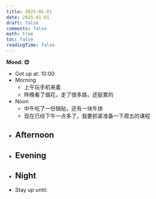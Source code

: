 ```yaml
---
title: 2025-01-01
date: 2025-01-01
draft: false
comments: false
math: true
toc: false
readingTime: false
---
```


**Mood: 😊**

- Got up at: 10:00
- Morning
	- 上午玩手机来着
	- 昨晚看了烟花，走了很多路，还挺累的
- Noon
	- 中午吃了一份锅贴，还有一块牛排
	- 现在已经下午一点多了，我要抓紧准备一下周五的课程
- Afternoon
	- 
- Evening
	- 
- Night
	- 
- Stay up until: 
